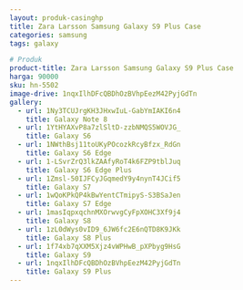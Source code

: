 ```yaml
---
layout: produk-casinghp
title: Zara Larsson Samsung Galaxy S9 Plus Case
categories: samsung
tags: galaxy

# Produk
product-title: Zara Larsson Samsung Galaxy S9 Plus Case
harga: 90000
sku: hn-5502
image-drive: 1nqxIlhDFcQBDhOzBVhpEezM42PyjGdTn
gallery:
  - url: 1Ny3TCUJrgKH3JHxwIuL-GabYmIAKI6n4
    title: Galaxy Note 8
  - url: 1YtHYAXvP8a7zlSltD-zzbNMQS5WOVJG_
    title: Galaxy S6
  - url: 1NWthBsj11toUKyPOcozkRcyBfzx_RdGn
    title: Galaxy S6 Edge
  - url: 1-LSvrZrQ3lkZAAfyRoT4k6FZP9tblJuq
    title: Galaxy S6 Edge Plus
  - url: 1Zmsl-50IJFCyJGqmedY9y4nynT4JCif5
    title: Galaxy S7
  - url: 1wQoKPkQP4kBwYentCTmipyS-S3BSaJen
    title: Galaxy S7 Edge
  - url: 1masIqpxqchnMXOrwvgCyFpXOHC3Xf9j4
    title: Galaxy S8
  - url: 1zL0dWys0vID9_6JW6fc2E6nQTD8K9JKk
    title: Galaxy S8 Plus
  - url: 1f74xb7qXXM5Xjz4vWPHwB_pXPbyg9HsG
    title: Galaxy S9
  - url: 1nqxIlhDFcQBDhOzBVhpEezM42PyjGdTn
    title: Galaxy S9 Plus
---
```

